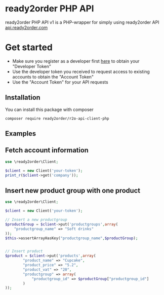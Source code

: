 ready2order PHP API
=============

ready2order PHP API v1 is a PHP-wrapper for simply using ready2order API [api.ready2order.com](https://api.ready2order.com)

# Get started
* Make sure you register as a developer first [here](https://api.ready2order.com) to obtain your "Developer Token"
* Use the developer token you received to request access to existing accounts to obtain the "Account Token"
* Use the "Account Token" for your API requests



Installation
------------

You can install this package with composer

```
composer require ready2order/r2o-api-client-php
```


Examples
--------

## Fetch account information 

```php
use \ready2order\Client;

$client = new Client('your-token');
print_r($client->get('company'));
```

## Insert new product group with one product

```php
use \ready2order\Client;

$client = new Client('your-token');

// Insert a new productgroup
$productGroup = $client->put('productgroups',array(
    "productgroup_name" => "Soft drinks"
));
$this->assertArrayHasKey("productgroup_name",$productGroup);


// Insert product
$product = $client->put('products',array(
        "product_name" => "Cupcake",
        "product_price" => "5.2",
        "product_vat" => "20",
        "productgroup" => array(
            "productgroup_id" => $productGroup["productgroup_id"]
        )
));
```
